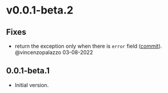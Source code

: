 # v0.0.1-beta.2

## Fixes
- return the exception only when there is `error` field ([commit](https://github.com/dart-lightning/lndart.cln/commit/dba18db18fdd3c367bfc4b8cb77a0b8d8ba12031)). @vincenzopalazzo 03-08-2022


## 0.0.1-beta.1

- Initial version.
